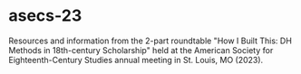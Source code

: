 # asecs-23
Resources and information from the 2-part roundtable "How I Built This: DH Methods in 18th-century Scholarship" held at the American Society for Eighteenth-Century Studies annual meeting in St. Louis, MO (2023).
